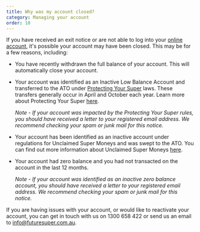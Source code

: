 ```yaml
---
title: Why was my account closed?
category: Managing your account
order: 10
---
```


If you have received an exit notice or are not able to log into your [online account](https://my.futuresuper.com.au/), it's possible your account may have been closed. This may be for a few reasons, including:

- You have recently withdrawn the full balance of your account. This will automatically close your account.
- Your account was identified as an Inactive Low Balance Account and transferred to the ATO under [Protecting Your Super](https://www.futuresuper.com.au/faqs/what-is-protecting-your-super) laws. These transfers generally occur in April and October each year. Learn more about Protecting Your Super [here](https://www.futuresuper.com.au/faqs/how-do-i-find-out-if-protecting-your-super-impacts-me).

  _Note - If your account was impacted by the Protecting Your Super rules, you should have received a letter to your registered email address. We recommend checking your spam or junk mail for this notice._

- Your account has been identified as an inactive account under regulations for Unclaimed Super Moneys and was swept to the ATO. You can find out more information about Unclaimed Super Moneys [here](https://www.ato.gov.au/Super/APRA-regulated-funds/Reporting-and-administrative-obligations/Unclaimed-super/).
- Y﻿our account had zero balance and you had not transacted on the account in the last 12 months.

  _Note - If your account was identified as an inactive zero balance account, you should have received a letter to your registered email address. We recommend checking your spam or junk mail for this notice._

If you are having issues with your account, or would like to reactivate your account, you can get in touch with us on 1300 658 422 or send us an email to info@futuresuper.com.au.
